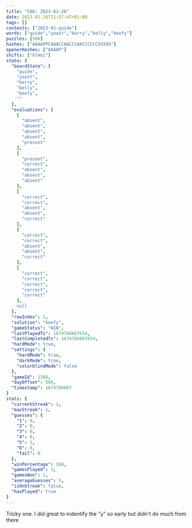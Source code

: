 ```yaml
---
title: "586: 2023-01-26"
date: 2023-01-26T21:57:47+01:00
tags: []
contests: ["2023-01-guide"]
words: ["guide","yeast","berry","belly","beefy"]
puzzles: [586]
hashes: ["AAAAPPCAAACCAACCCAACCCCCCXXXXX"]
openerHashes: ["AAAAP"]
shifts: ["hlmoi"]
state: {
  "boardState": [
    "guide",
    "yeast",
    "berry",
    "belly",
    "beefy",
    ""
  ],
  "evaluations": [
    [
      "absent",
      "absent",
      "absent",
      "absent",
      "present"
    ],
    [
      "present",
      "correct",
      "absent",
      "absent",
      "absent"
    ],
    [
      "correct",
      "correct",
      "absent",
      "absent",
      "correct"
    ],
    [
      "correct",
      "correct",
      "absent",
      "absent",
      "correct"
    ],
    [
      "correct",
      "correct",
      "correct",
      "correct",
      "correct"
    ],
    null
  ],
  "rowIndex": 5,
  "solution": "beefy",
  "gameStatus": "WIN",
  "lastPlayedTs": 1674766667654,
  "lastCompletedTs": 1674766667654,
  "hardMode": true,
  "settings": {
    "hardMode": true,
    "darkMode": true,
    "colorblindMode": false
  },
  "gameId": 1384,
  "dayOffset": 586,
  "timestamp": 1674766667
}
stats: {
  "currentStreak": 1,
  "maxStreak": 1,
  "guesses": {
    "1": 0,
    "2": 0,
    "3": 0,
    "4": 0,
    "5": 1,
    "6": 0,
    "fail": 0
  },
  "winPercentage": 100,
  "gamesPlayed": 1,
  "gamesWon": 1,
  "averageGuesses": 5,
  "isOnStreak": false,
  "hasPlayed": true
}
---
```

<!-- more -->
Tricky one. I did great to indentify the "y" so early but didn't do much from there 
